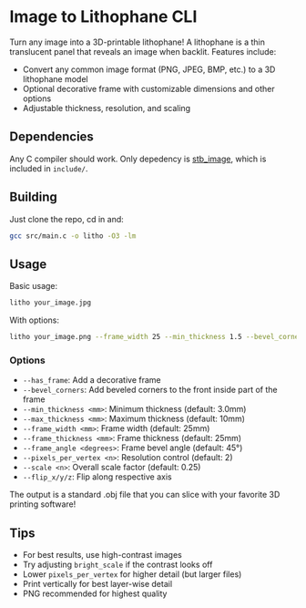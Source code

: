 # Image to Lithophane CLI 

Turn any image into a 3D-printable lithophane! A lithophane is a thin translucent panel that reveals an image when backlit. Features include:
- Convert any common image format (PNG, JPEG, BMP, etc.) to a 3D lithophane model
- Optional decorative frame with customizable dimensions and other options
- Adjustable thickness, resolution, and scaling

## Dependencies
Any C compiler should work. Only depedency is [stb_image](https://github.com/nothings/stb), which is included in `include/`.

## Building
Just clone the repo, cd in and:
```bash
gcc src/main.c -o litho -O3 -lm
```

## Usage
Basic usage:
```bash
litho your_image.jpg
```

With options:
```bash
litho your_image.png --frame_width 25 --min_thickness 1.5 --bevel_corners -o output.obj
```

### Options
- `--has_frame`: Add a decorative frame
- `--bevel_corners`: Add beveled corners to the front inside part of the frame
- `--min_thickness <mm>`: Minimum thickness (default: 3.0mm)
- `--max_thickness <mm>`: Maximum thickness (default: 10mm)
- `--frame_width <mm>`: Frame width (default: 25mm)
- `--frame_thickness <mm>`: Frame thickness (default: 25mm)
- `--frame_angle <degrees>`: Frame bevel angle (default: 45°)
- `--pixels_per_vertex <n>`: Resolution control (default: 2)
- `--scale <n>`: Overall scale factor (default: 0.25)
- `--flip_x/y/z`: Flip along respective axis

The output is a standard .obj file that you can slice with your favorite 3D printing software!

## Tips
- For best results, use high-contrast images
- Try adjusting `bright_scale` if the contrast looks off
- Lower `pixels_per_vertex` for higher detail (but larger files)
- Print vertically for best layer-wise detail
- PNG recommended for highest quality
